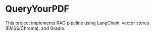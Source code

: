 # QueryYourPDF
This project implements RAG pipeline using LangChain, vector stores (FAISS/Chroma), and Gradio. 
